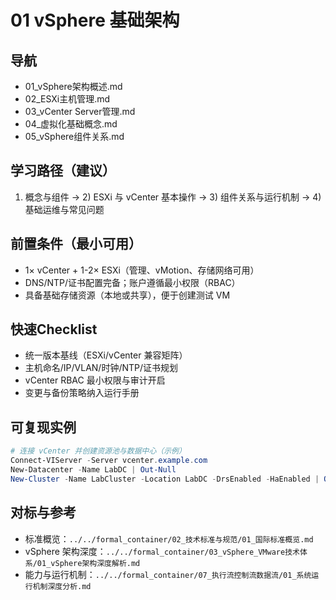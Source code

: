 # 01 vSphere 基础架构

## 导航

- 01_vSphere架构概述.md
- 02_ESXi主机管理.md
- 03_vCenter Server管理.md
- 04_虚拟化基础概念.md
- 05_vSphere组件关系.md

## 学习路径（建议）

1) 概念与组件 → 2) ESXi 与 vCenter 基本操作 → 3) 组件关系与运行机制 → 4) 基础运维与常见问题

## 前置条件（最小可用）

- 1× vCenter + 1-2× ESXi（管理、vMotion、存储网络可用）
- DNS/NTP/证书配置完备；账户遵循最小权限（RBAC）
- 具备基础存储资源（本地或共享），便于创建测试 VM

## 快速Checklist

- 统一版本基线（ESXi/vCenter 兼容矩阵）
- 主机命名/IP/VLAN/时钟/NTP/证书规划
- vCenter RBAC 最小权限与审计开启
- 变更与备份策略纳入运行手册

## 可复现实例

```powershell
# 连接 vCenter 并创建资源池与数据中心（示例）
Connect-VIServer -Server vcenter.example.com
New-Datacenter -Name LabDC | Out-Null
New-Cluster -Name LabCluster -Location LabDC -DrsEnabled -HaEnabled | Out-Null
```

## 对标与参考

- 标准概览：`../../formal_container/02_技术标准与规范/01_国际标准概览.md`
- vSphere 架构深度：`../../formal_container/03_vSphere_VMware技术体系/01_vSphere架构深度解析.md`
- 能力与运行机制：`../../formal_container/07_执行流控制流数据流/01_系统运行机制深度分析.md`
